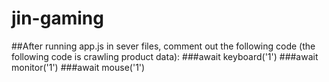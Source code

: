 # jin-gaming

##After running app.js in sever files, comment out the following code (the following code is crawling product data):
        ###await keyboard('1')
        ###await monitor('1')
        ###await mouse('1')
